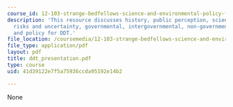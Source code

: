 ```yaml
---
course_id: 12-103-strange-bedfellows-science-and-environmental-policy-fall-2005
description: 'This resource discusses history, public perception, science of DDT:
  risks and uncertainty, governmental, intergovernmental, non-governmental organizations,
  and policy for DDT.'
file_location: /coursemedia/12-103-strange-bedfellows-science-and-environmental-policy-fall-2005/41d39122e7f5a75936ccda95192e14b2_ddt_presentation.pdf
file_type: application/pdf
layout: pdf
title: ddt_presentation.pdf
type: course
uid: 41d39122e7f5a75936ccda95192e14b2

---
```

None